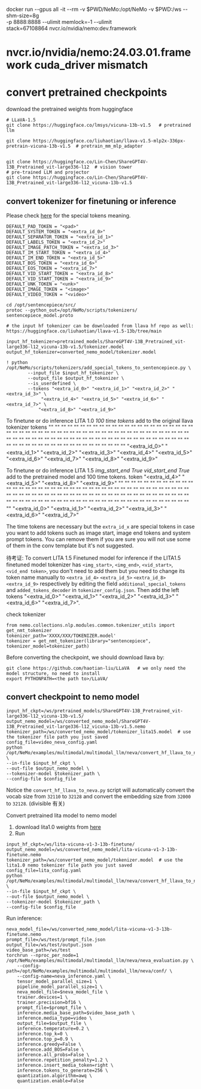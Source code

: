 
docker run --gpus all -it --rm -v $PWD/NeMo:/opt/NeMo -v $PWD:/ws --shm-size=8g \
     -p 8888:8888 --ulimit memlock=-1 --ulimit \
      stack=67108864 nvcr.io/nvidia/nemo:dev.framework

# nvcr.io/nvidia/nemo:24.03.01.framework   cuda_driver mismatch
# 

# convert pretrained checkpoints

download the pretrained weights from huggingface
```
# LLaVA-1.5
git clone https://huggingface.co/lmsys/vicuna-13b-v1.5   # pretrained llm 

git clone https://huggingface.co/liuhaotian/llava-v1.5-mlp2x-336px-pretrain-vicuna-13b-v1.5  # pretrain_mm_mlp_adapter


git clone https://huggingface.co/Lin-Chen/ShareGPT4V-13B_Pretrained_vit-large336-l12  # vision tower
# pre-trained LLM and projector
git clone https://huggingface.co/Lin-Chen/ShareGPT4V-13B_Pretrained_vit-large336-l12_vicuna-13b-v1.5

```


## convert tokenizer for finetuning or inference
Please check [here](https://github.com/NVIDIA/NeMo/blob/main/nemo/collections/multimodal/data/neva/conversation.py) for the special tokens meaning.
```
DEFAULT_PAD_TOKEN = "<pad>"
DEFAULT_SYSTEM_TOKEN = "<extra_id_0>"
DEFAULT_SEPARATOR_TOKEN = "<extra_id_1>"
DEFAULT_LABELS_TOKEN = "<extra_id_2>"
DEFAULT_IMAGE_PATCH_TOKEN = "<extra_id_3>"
DEFAULT_IM_START_TOKEN = "<extra_id_4>"
DEFAULT_IM_END_TOKEN = "<extra_id_5>"
DEFAULT_BOS_TOKEN = "<extra_id_6>"
DEFAULT_EOS_TOKEN = "<extra_id_7>"
DEFAULT_VID_START_TOKEN = "<extra_id_8>"
DEFAULT_VID_START_TOKEN = "<extra_id_9>"
DEFAULT_UNK_TOKEN = "<unk>"
DEFAULT_IMAGE_TOKEN = "<image>"
DEFAULT_VIDEO_TOKEN = "<video>"
```


```
cd /opt/sentencepiece/src/
protoc --python_out=/opt/NeMo/scripts/tokenizers/ sentencepiece_model.proto

# the input hf tokenizer can be downloaded from llava hf repo as well: https://huggingface.co/liuhaotian/llava-v1.5-13b/tree/main

input_hf_tokenizer=pretrained_models/ShareGPT4V-13B_Pretrained_vit-large336-l12_vicuna-13b-v1.5/tokenizer.model
output_hf_tokenizer=converted_nemo_model/tokenizer.model

! python /opt/NeMo/scripts/tokenizers/add_special_tokens_to_sentencepiece.py \
        --input_file $input_hf_tokenizer \
        --output_file $output_hf_tokenizer \
        --is_userdefined \
        --tokens "<extra_id_0>" "<extra_id_1>" "<extra_id_2>" "<extra_id_3>" \
             "<extra_id_4>" "<extra_id_5>" "<extra_id_6>" "<extra_id_7>" \
            "<extra_id_8>" "<extra_id_9>"
```

To finetune or do inference LITA 1.0
*100 time tokens*  add to the original llava tokenizer
tokens "<t0>" "<t1>" "<t2>" "<t3>" "<t4>" "<t5>" "<t6>" "<t7>" "<t8>" "<t9>" "<t10>" "<t11>" "<t12>" "<t13>" "<t14>" "<t15>" "<t16>" "<t17>" "<t18>" "<t19>" "<t20>" "<t21>" "<t22>" "<t23>" "<t24>" "<t25>" "<t26>" "<t27>" "<t28>" "<t29>" "<t30>" "<t31>" "<t32>" "<t33>" "<t34>" "<t35>" "<t36>" "<t37>" "<t38>" "<t39>" "<t40>" "<t41>" "<t42>" "<t43>" "<t44>" "<t45>" "<t46>" "<t47>" "<t48>" "<t49>" "<t50>" "<t51>" "<t52>" "<t53>" "<t54>" "<t55>" "<t56>" "<t57>" "<t58>" "<t59>" "<t60>" "<t61>" "<t62>" "<t63>" "<t64>" "<t65>" "<t66>" "<t67>" "<t68>" "<t69>" "<t70>" "<t71>" "<t72>" "<t73>" "<t74>" "<t75>" "<t76>" "<t77>" "<t78>" "<t79>" "<t80>" "<t81>" "<t82>" "<t83>" "<t84>" "<t85>" "<t86>" "<t87>" "<t88>" "<t89>" "<t90>" "<t91>" "<t92>" "<t93>" "<t94>" "<t95>" "<t96>" "<t97>" "<t98>" "<t99>" "<extra_id_0>" "<extra_id_1>" "<extra_id_2>" "<extra_id_3>" "<extra_id_4>" "<extra_id_5>" "<extra_id_6>" "<extra_id_7>" "<extra_id_8>" "<extra_id_9>"

To finetune or do inference LITA 1.5
*img_start_end True* *vid_start_end True*  add to the pretrained model and 100 time tokens.
token "<extra_id_4>" "<extra_id_5>" "<extra_id_8>" "<extra_id_9>" "<t0>" "<t1>" "<t2>" "<t3>" "<t4>" "<t5>" "<t6>" "<t7>" "<t8>" "<t9>" "<t10>" "<t11>" "<t12>" "<t13>" "<t14>" "<t15>" "<t16>" "<t17>" "<t18>" "<t19>" "<t20>" "<t21>" "<t22>" "<t23>" "<t24>" "<t25>" "<t26>" "<t27>" "<t28>" "<t29>" "<t30>" "<t31>" "<t32>" "<t33>" "<t34>" "<t35>" "<t36>" "<t37>" "<t38>" "<t39>" "<t40>" "<t41>" "<t42>" "<t43>" "<t44>" "<t45>" "<t46>" "<t47>" "<t48>" "<t49>" "<t50>" "<t51>" "<t52>" "<t53>" "<t54>" "<t55>" "<t56>" "<t57>" "<t58>" "<t59>" "<t60>" "<t61>" "<t62>" "<t63>" "<t64>" "<t65>" "<t66>" "<t67>" "<t68>" "<t69>" "<t70>" "<t71>" "<t72>" "<t73>" "<t74>" "<t75>" "<t76>" "<t77>" "<t78>" "<t79>" "<t80>" "<t81>" "<t82>" "<t83>" "<t84>" "<t85>" "<t86>" "<t87>" "<t88>" "<t89>" "<t90>" "<t91>" "<t92>" "<t93>" "<t94>" "<t95>" "<t96>" "<t97>" "<t98>" "<t99>" "<extra_id_0>" "<extra_id_1>" "<extra_id_2>" "<extra_id_3>" "<extra_id_6>" "<extra_id_7>"

The time tokens are necessary but the `extra_id_x` are special tokens in case you want to add tokens such as image start, image end tokens and system prompt tokens. You can remove them if you are sure you will not use some of them in the conv template but it's not suggested.


待考证:
To convert LITA 1.5 Finetuned model for inference
if the LITA1.5 finetuned model tokenizer has `<img_start>`, `<img_end>`, `<vid_start>`, `<vid_end token>`, you don't need to add them but you need to change its token name manually to `<extra_id_4>` `<extra_id_5>` `<extra_id_8>` `<extra_id_9>` respectively by editing the field `additional_special_tokens` and `added_tokens_decoder` in  `tokenizer_config.json`.
Then add the left tokens "<extra_id_0>" "<extra_id_1>" "<extra_id_2>" "<extra_id_3>" "<extra_id_6>" "<extra_id_7>".



check tokenizer
```
from nemo.collections.nlp.modules.common.tokenizer_utils import get_nmt_tokenizer
tokenizer_path='XXXX/XXX/TOKENIZER.model'
tokenizer = get_nmt_tokenizer(library="sentencepiece", tokenizer_model=tokenizer_path)
```

Before converting the checkpoint, we should download llava by:
```
git clone https://github.com/haotian-liu/LLaVA   # we only need the model structure, no need to install
export PYTHONPATH=<the path to>/LLaVA/
``` 

## convert checkpoint to nemo model
```
input_hf_ckpt=/ws/pretrained_models/ShareGPT4V-13B_Pretrained_vit-large336-l12_vicuna-13b-v1.5/
output_nemo_model=/ws/converted_nemo_model/ShareGPT4V-13B_Pretrained_vit-large336-l12_vicuna-13b-v1.5.nemo
tokenizer_path=/ws/converted_nemo_model/tokenizer_lita15.model  # use the tokenizer file path you just saved
config_file=video_neva_config.yaml
python /opt/NeMo/examples/multimodal/multimodal_llm/neva/convert_hf_llava_to_neva.py \
--in-file $input_hf_ckpt \
--out-file $output_nemo_model \
--tokenizer-model $tokenizer_path \
--config-file $config_file
```

Notice the `convert_hf_llava_to_neva.py` script will automatically convert the vocab size from `32110` to `32128` and convert the embedding size from `32000` to `32128`.  (divisible 有关)

Convert pretrained lita model to nemo model
1. download lita1.0 weights from [here](https://drive.google.com/drive/u/0/folders/1-P7p-tq5aXZzSoefEJx4PSFKH8jt8KWy)
2. Run
```
input_hf_ckpt=/ws/lita-vicuna-v1-3-13b-finetune/
output_nemo_model=/ws/converted_nemo_model/lita-vicuna-v1-3-13b-finetune.nemo
tokenizer_path=/ws/converted_nemo_model/tokenizer.model  # use the lita1.0 nemo tokenizer file path you just saved
config_file=lita_config.yaml
python /opt/NeMo/examples/multimodal/multimodal_llm/neva/convert_hf_llava_to_neva.py \
--in-file $input_hf_ckpt \
--out-file $output_nemo_model \
--tokenizer-model $tokenizer_path \
--config-file $config_file

```


Run inference:
```
neva_model_file=/ws/converted_nemo_model/lita-vicuna-v1-3-13b-finetune.nemo
prompt_file=/ws/test/prompt_file.json
output_file=/ws/test/output.json
video_base_path=/ws/test
torchrun --nproc_per_node=1 /opt/NeMo/examples/multimodal/multimodal_llm/neva/neva_evaluation.py \
    --config-path=/opt/NeMo/examples/multimodal/multimodal_llm/neva/conf/ \
    --config-name=neva_inference.yaml \
    tensor_model_parallel_size=1 \
    pipeline_model_parallel_size=1 \
    neva_model_file=$neva_model_file \
    trainer.devices=1 \
    trainer.precision=bf16 \
    prompt_file=$prompt_file \
    inference.media_base_path=$video_base_path \
    inference.media_type=video \
    output_file=$output_file \
    inference.temperature=0.2 \
    inference.top_k=0 \
    inference.top_p=0.9 \
    inference.greedy=False \
    inference.add_BOS=False \
    inference.all_probs=False \
    inference.repetition_penalty=1.2 \
    inference.insert_media_token=right \
    inference.tokens_to_generate=256 \
    quantization.algorithm=awq \
    quantization.enable=False
```